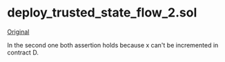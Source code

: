 # deploy_trusted_state_flow_2.sol
[Original](https://github.com/ethereum/solidity/blob/develop/test/libsolidity/smtCheckerTests/deployment/deploy_trusted_state_flow_2.sol)

In the second one both assertion holds because x can't be incremented in
contract D.
